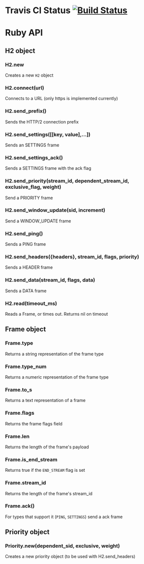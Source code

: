 # Travis CI Status [![Build Status](https://travis-ci.org/deweerdt/h2get.svg?branch=master)](https://travis-ci.org/deweerdt/h2get)

# Ruby API

## H2 object

### H2.new

Creates a new `H2` object

### H2.connect(url)

Connects to a URL (only https is implemented currently)

### H2.send_prefix()

Sends the HTTP/2 connection prefix

### H2.send_settings([[key, value],...])

Sends an SETTINGS frame

### H2.send_settings_ack()

Sends a SETTINGS frame with the ack flag

### H2.send_priority(stream_id, dependent_stream_id, exclusive_flag, weight)

Send a PRIORITY frame


### H2.send_window_update(sid, increment)

Send a WINDOW_UPDATE frame

### H2.send_ping(<optional payload>)

Sends a PING frame

### H2.send_headers({headers}, stream_id, flags, priority)

Sends a HEADER frame

### H2.send_data(stream_id, flags, data)

Sends a DATA frame

### H2.read(timeout_ms)

Reads a Frame, or times out. Returns nil on timeout

## Frame object

### Frame.type

Returns a string representation of the frame type

### Frame.type_num

Returns a numeric representation of the frame type

### Frame.to_s

Returns a text representation of a frame


### Frame.flags

Returns the frame flags field

### Frame.len

Returns the length of the frame's payload

### Frame.is_end_stream

Returns true if the `END_STREAM` flag is set

### Frame.stream_id

Returns the length of the frame's stream_id

### Frame.ack()

For types that support it (`PING`, `SETTINGS`) send a ack frame

## Priority object

### Priority.new(dependent_sid, exclusive, weight)

Creates a new priority object (to be used with H2.send_headers)

